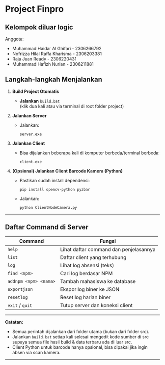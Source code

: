 # Project Finpro
## Kelompok diluar logic
Anggota:
- Muhammad Haidar Al Ghifari - 2306266792
- Nofrizza Hilal Raffa Kharisma - 2306203381
- Raja Juan Ready - 2306220431
- Muhammad Hafizh Nurian - 2306211881

## Langkah-langkah Menjalankan

1. **Build Project Otomatis**
   - **Jalankan** `build.bat`  
     (klik dua kali atau via terminal di root folder project)

2. **Jalankan Server**
   - Jalankan:
     ```
     server.exe
     ```

3. **Jalankan Client**
   - Bisa dijalankan beberapa kali di komputer berbeda/terminal berbeda:
     ```
     client.exe
     ```

4. **(Opsional) Jalankan Client Barcode Kamera (Python)**
   - Pastikan sudah install dependensi:
     ```
     pip install opencv-python pyzbar
     ```
   - Jalankan:
     ```
     python ClientNodeCamera.py
     ```

---

## Daftar Command di Server

| Command                  | Fungsi                                        |
|--------------------------|-----------------------------------------------|
| `help`                   | Lihat daftar command dan penjelasannya        |
| `list`                   | Daftar client yang terhubung                  |
| `log`                    | Lihat log absensi (teks)                      |
| `find <npm>`             | Cari log berdasar NPM                         |
| `addnpm <npm> <nama>`    | Tambah mahasiswa ke database                  |
| `exportjson`             | Ekspor log biner ke JSON                      |
| `resetlog`               | Reset log harian biner                        |
| `exit` / `quit`          | Tutup server dan koneksi client               |

---

**Catatan:**  
- Semua perintah dijalankan dari folder utama (bukan dari folder src).
- Jalankan `build.bat` setiap kali selesai mengedit kode sumber di src supaya semua file hasil build & data terbaru ada di luar src.
- Client Python untuk barcode hanya opsional, bisa dipakai jika ingin absen via scan kamera.

---
